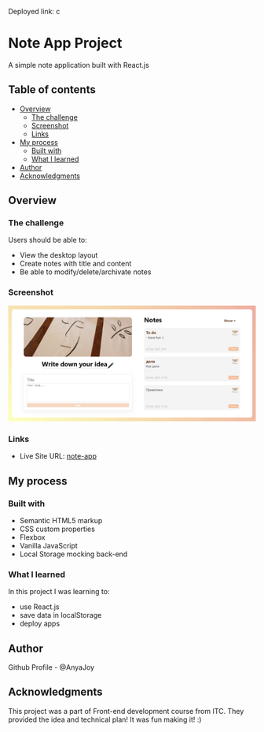 Deployed link: c

# Note App Project

A simple note application built with React.js

## Table of contents

- [Overview](#overview)
  - [The challenge](#the-challenge)
  - [Screenshot](#screenshot)
  - [Links](#links)
- [My process](#my-process)
  - [Built with](#built-with)
  - [What I learned](#what-i-learned)
- [Author](#author)
- [Acknowledgments](#acknowledgments)

## Overview

### The challenge

Users should be able to:

- View the desktop layout
- Create notes with title and content
- Be able to modify/delete/archivate notes

### Screenshot

![](./Screenshot_1.png)

### Links

- Live Site URL: [note-app](https://zealous-jepsen-4bb6d1.netlify.app)

## My process

### Built with

- Semantic HTML5 markup
- CSS custom properties
- Flexbox
- Vanilla JavaScript
- Local Storage mocking back-end

### What I learned
In this project I was learning to:
- use React.js
- save data in localStorage
- deploy apps

## Author

Github Profile - @AnyaJoy

## Acknowledgments

This project was a part of Front-end development course from ITC. They provided the idea and technical plan! It was fun making it! :)
